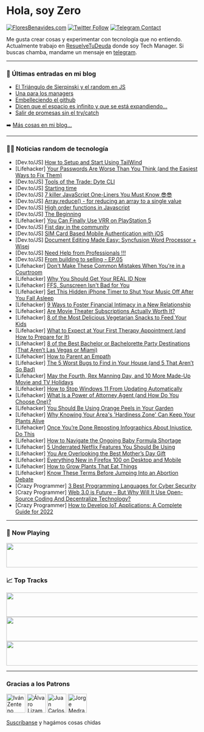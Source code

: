 # Hola, soy Zero

[![FloresBenavides.com](https://img.shields.io/website?down_message=oops&label=MiBlog&style=for-the-badge&up_message=online&url=https%3A%2F%2Ffloresbenavides.com)](https://floresbenavides.com) [![Twitter Follow](https://img.shields.io/twitter/follow/ZeroDragon?color=%231DA1F2&label=Follow&logo=twitter&logoColor=ffffff&style=for-the-badge)](https://twitter.com/zerodragon) [![Telegram Contact](https://img.shields.io/badge/escr%C3%ADbeme-ZeroDragon-%2326A5E4?style=for-the-badge&logo=telegram)](https://t.me/zerodragon)

Me gusta crear cosas y experimentar con tecnología que no entiendo.
Actualmente trabajo en [ResuelveTuDeuda](http://github.com/resuelve) donde soy Tech Manager.
Si buscas chamba, mandame un mensaje en [telegram](https://t.me/zerodragon).

---

### 📕 Últimas entradas en mi blog
<!-- BLOG-POST-LIST:START -->
- [El Triángulo de Sierpinski y el random en JS](https://floresbenavides.com/el-triangulo-de-sierpinski-y-el-random-en-js/)
- [Una para los managers](https://floresbenavides.com/una-para-los-managers/)
- [Embelleciendo el github](https://floresbenavides.com/embelleciendo-el-github/)
- [Dicen que el espacio es infinito y que se está expandiendo…](https://floresbenavides.com/dicen-que-el-espacio-es-infinito-y-que-se-esta-expandiendo/)
- [Salir de promesas sin el try/catch](https://floresbenavides.com/salir-de-promesas-sin-el-try-catch/)
<!-- BLOG-POST-LIST:END -->

➡️ [Más cosas en mi blog...](https://floresbenavides.com)

---

### 👨‍💻 Noticias random de tecnología
<!-- TECH-POSTS:START -->
- [Dev.to/JS] [How to Setup and Start Using TailWind](https://dev.to/codesphere/how-to-setup-and-start-using-tailwind-2khk)
- [Lifehacker] [Your Passwords Are Worse Than You Think &lpar;and the Easiest Ways to Fix Them&rpar;](https://lifehacker.com/your-passwords-are-worse-than-you-think-and-the-easies-1848874581)
- [Dev.to/JS] [Tools of the Trade: Dyte CLI](https://dev.to/atechnohazard/tools-of-the-trade-dyte-cli-52ia)
- [Dev.to/JS] [Starting time](https://dev.to/omar_majdi/starting-time-enl)
- [Dev.to/JS] [7 killer JavaScript One-Liners You Must Know 😎😎](https://dev.to/ashishdonga/7-killer-javascript-one-liners-you-must-know-nhm)
- [Dev.to/JS] [Array.reduce&lpar;&rpar; - for reducing an array to a single value](https://dev.to/dillionmegida/arrayreduce-for-reducing-an-array-to-a-single-value-31a6)
- [Dev.to/JS] [High order functions in Javascript](https://dev.to/hacker4world/high-order-functions-in-javascript-1nf2)
- [Dev.to/JS] [The Beginning](https://dev.to/omar_majdi/the-beginning-3p1m)
- [Lifehacker] [You Can Finally Use VRR on PlayStation 5](https://lifehacker.com/you-can-finally-use-vrr-on-playstation-5-1848880760)
- [Dev.to/JS] [Fist day in the community](https://dev.to/jmarcosjova/fist-day-in-the-community-478n)
- [Dev.to/JS] [SIM Card Based Mobile Authentication with iOS](https://dev.to/tru-id/sim-card-based-mobile-authentication-with-ios-884)
- [Dev.to/JS] [Document Editing Made Easy: Syncfusion Word Processor + Wisej](https://dev.to/syncfusion/document-editing-made-easy-syncfusion-word-processor-wisej-14gj)
- [Dev.to/JS] [Need Help from Professionals !!!](https://dev.to/himanshupal0001/need-help-from-professionals--3mo7)
- [Dev.to/JS] [From building to selling - EP.05](https://dev.to/twankrui/from-building-to-selling-ep05-31i9)
- [Lifehacker] [Don&#39;t Make These Common Mistakes When You&#39;re in a Courtroom](https://lifehacker.com/dont-make-these-common-mistakes-when-youre-in-a-courtro-1848881175)
- [Lifehacker] [Why You Should Get Your REAL ID Now](https://lifehacker.com/why-you-should-get-your-real-id-now-1848881027)
- [Lifehacker] [FFS, Sunscreen Isn&#39;t Bad for You](https://lifehacker.com/ffs-sunscreen-isnt-bad-for-you-1848880914)
- [Lifehacker] [Set This Hidden iPhone Timer to Shut Your Music Off After You Fall Asleep](https://lifehacker.com/set-this-hidden-iphone-timer-to-shut-your-music-off-aft-1848880266)
- [Lifehacker] [9 Ways to Foster Financial Intimacy in a New Relationship](https://lifehacker.com/9-ways-to-foster-financial-intimacy-in-a-new-relationsh-1848878428)
- [Lifehacker] [Are Movie Theater Subscriptions Actually Worth It?](https://lifehacker.com/are-movie-theater-subscriptions-actually-worth-it-1848880483)
- [Lifehacker] [8 of the Most Delicious Vegetarian Snacks to Feed Your Kids](https://lifehacker.com/8-of-the-most-delicious-vegetarian-snacks-to-feed-your-1848879303)
- [Lifehacker] [What to Expect at Your First Therapy Appointment &lpar;and How to Prepare for It&rpar;](https://lifehacker.com/what-to-expect-at-your-first-therapy-appointment-and-h-1848879319)
- [Lifehacker] [8 of the Best Bachelor or Bachelorette Party Destinations &lpar;That Aren’t Las Vegas or Miami&rpar;](https://lifehacker.com/8-of-the-best-bachelor-or-bachelorette-party-destinatio-1848875899)
- [Lifehacker] [How to Parent an Empath](https://lifehacker.com/how-to-parent-an-empath-1848876177)
- [Lifehacker] [The 5 Worst Bugs to Find in Your House &lpar;and 5 That Aren’t So Bad&rpar;](https://lifehacker.com/the-5-worst-bugs-to-find-in-your-house-and-5-that-aren-1848875915)
- [Lifehacker] [May the Fourth, Rex Manning Day, and 10 More Made-Up Movie and TV Holidays](https://lifehacker.com/may-the-fourth-rex-manning-day-and-10-more-made-up-mo-1848873299)
- [Lifehacker] [How to Stop Windows 11 From Updating Automatically](https://lifehacker.com/how-to-stop-windows-11-from-updating-automatically-1848877844)
- [Lifehacker] [What Is a Power of Attorney Agent &lpar;and How Do You Choose One&rpar;?](https://lifehacker.com/what-is-a-power-of-attorney-agent-and-how-do-you-choos-1848875598)
- [Lifehacker] [You Should Be Using Orange Peels in Your Garden](https://lifehacker.com/you-should-be-using-orange-peels-in-your-garden-1848875790)
- [Lifehacker] [Why Knowing Your Area&#39;s &#39;Hardiness Zone&#39; Can Keep Your Plants Alive](https://lifehacker.com/why-knowing-your-areas-hardiness-zone-can-keep-your-pla-1848877091)
- [Lifehacker] [Once You’re Done Reposting Infographics About Injustice, Do This](https://lifehacker.com/once-you-re-done-reposting-infographics-about-injustice-1848875824)
- [Lifehacker] [How to Navigate the Ongoing Baby Formula Shortage](https://lifehacker.com/how-to-navigate-the-ongoing-baby-formula-shortage-1848873787)
- [Lifehacker] [5 Underrated Netflix Features You Should Be Using](https://lifehacker.com/5-underrated-netflix-features-you-should-be-using-1848876028)
- [Lifehacker] [You Are Overlooking the Best Mother’s Day Gift](https://lifehacker.com/you-are-overlooking-the-best-mother-s-day-gift-1848874934)
- [Lifehacker] [Everything New in Firefox 100 on Desktop and Mobile](https://lifehacker.com/everything-new-in-firefox-100-on-desktop-and-mobile-1848875763)
- [Lifehacker] [How to Grow Plants That Eat Things](https://lifehacker.com/how-to-grow-plants-that-eat-things-1848875703)
- [Lifehacker] [Know These Terms Before Jumping Into an Abortion Debate](https://lifehacker.com/know-these-terms-before-jumping-into-an-abortion-debate-1848873487)
- [Crazy Programmer] [3 Best Programming Languages for Cyber Security](https://www.thecrazyprogrammer.com/2022/04/programming-languages-for-cyber-security.html)
- [Crazy Programmer] [Web 3.0 is Future – But Why Will It Use Open-Source Coding And Decentralize Technology?](https://www.thecrazyprogrammer.com/2022/04/web-3-0.html)
- [Crazy Programmer] [How to Develop IoT Applications: A Complete Guide for 2022](https://www.thecrazyprogrammer.com/2022/04/how-to-develop-iot-applications.html)<!-- TECH-POSTS:END -->

---

### 🎵 Now Playing
<a href="https://spotify-now-playing-dun.vercel.app/now-playing?open"><img src="https://spotify-now-playing-dun.vercel.app/now-playing" width="540" height="64"></a>

### 📈 Top Tracks
<a href="https://spotify-now-playing-dun.vercel.app/top-tracks?i=1&open"><img src="https://spotify-now-playing-dun.vercel.app/top-tracks?i=1" width="540" height="64"></a>
<a href="https://spotify-now-playing-dun.vercel.app/top-tracks?i=2&open"><img src="https://spotify-now-playing-dun.vercel.app/top-tracks?i=2" width="540" height="64"></a>
<a href="https://spotify-now-playing-dun.vercel.app/top-tracks?i=3&open"><img src="https://spotify-now-playing-dun.vercel.app/top-tracks?i=3" width="540" height="64"></a>

---

### Gracias a los Patrons
[<img src="https://avatars.githubusercontent.com/u/243380?v=4" alt="Iván Zenteno" width="50px">](https://github.com/k001) [<img src="https://avatars.githubusercontent.com/u/19955639?v=4" alt="Álvaro Lizama" width="50px">](https://github.com/alvarolizama) [<img src="https://avatars.githubusercontent.com/u/2718753?v=4" alt="Juan Carlos Ruiz" width="50px">](https://github.com/JuanCrg90) [<img src="https://avatars.githubusercontent.com/u/37025?v=4" alt="Jorge Medrano" width="50px">](https://github.com/h1pp1e) 

[Suscríbanse](https://www.patreon.com/zerodragon) y hagámos cosas chidas

